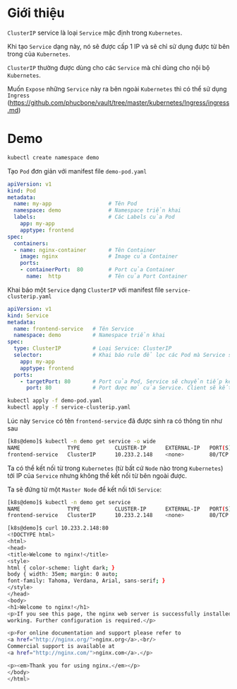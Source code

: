 # Giới thiệu

`ClusterIP` service là loại `Service` mặc định trong `Kubernetes`.

Khi tạo `Service` dạng này, nó sẽ được cấp 1 IP và sẽ chỉ sử dụng được từ bên trong của `Kubernetes`.

`ClusterIP` thường được dùng cho các `Service` mà chỉ dùng cho nội bộ `Kubernetes`.

Muốn `Expose` những `Service` này ra bên ngoài `Kubernetes` thì có thể sử dụng `Ingress` (https://github.com/phucbone/vault/tree/master/kubernetes/Ingress/ingress.md)

# Demo

```bash
kubectl create namespace demo
```

Tạo `Pod` đơn giản với manifest file `demo-pod.yaml`

```yaml
apiVersion: v1
kind: Pod
metadata:
  name: my-app                  # Tên Pod
  namespace: demo               # Namespace triển khai
  labels:                       # Các Labels của Pod
    app: my-app
    apptype: frontend
spec:
  containers:
  - name: nginx-container       # Tên Container
    image: nginx                # Image của Container
    ports:
    - containerPort:  80        # Port của Container
      name:  http               # Tên của Port Container
```

Khai báo một `Service` dạng `ClusterIP` với manifest file `service-clusterip.yaml`

```yaml
apiVersion: v1
kind: Service
metadata:
  name: frontend-service   # Tên Service
  namespace: demo          # Namespace triển khai
spec: 
  type: ClusterIP          # Loại Service: ClusterIP
  selector:                # Khai báo rule để lọc các Pod mà Service sẽ forward connection tới
    app: my-app
    apptype: frontend
  ports:
    - targetPort: 80       # Port của Pod, Service sẽ chuyển tiếp kết nối vào đây
      port: 80             # Port được mở của Service. Client sẽ kết nối với Service qua port này
```

```bash
kubectl apply -f demo-pod.yaml
kubectl apply -f service-clusterip.yaml
```

Lúc này `Service` có tên `frontend-service` đã được sinh ra có thông tin như sau

```bash
[k8s@demo]$ kubectl -n demo get service -o wide
NAME               TYPE           CLUSTER-IP      EXTERNAL-IP   PORT(S)          AGE     SELECTOR
frontend-service   ClusterIP      10.233.2.148    <none>        80/TCP           5m27s   app=my-app,apptype=frontend
```

Ta có thể kết nối từ trong `Kubernetes` (từ bất cứ `Node` nào trong `Kubernetes`) tới IP của `Service` nhưng không thể kết nối từ bên ngoài được.

Ta sẽ đứng từ một `Master Node` để kết nối tới `Service`:

```bash
[k8s@demo]$ kubectl -n demo get service
NAME               TYPE           CLUSTER-IP      EXTERNAL-IP   PORT(S)          AGE
frontend-service   ClusterIP      10.233.2.148    <none>        80/TCP           6m56s
```

```bash
[k8s@demo]$ curl 10.233.2.148:80
<!DOCTYPE html>
<html>
<head>
<title>Welcome to nginx!</title>
<style>
html { color-scheme: light dark; }
body { width: 35em; margin: 0 auto;
font-family: Tahoma, Verdana, Arial, sans-serif; }
</style>
</head>
<body>
<h1>Welcome to nginx!</h1>
<p>If you see this page, the nginx web server is successfully installed and
working. Further configuration is required.</p>

<p>For online documentation and support please refer to
<a href="http://nginx.org/">nginx.org</a>.<br/>
Commercial support is available at
<a href="http://nginx.com/">nginx.com</a>.</p>

<p><em>Thank you for using nginx.</em></p>
</body>
</html>
```